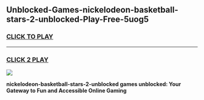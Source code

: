 
## Unblocked-Games-nickelodeon-basketball-stars-2-unblocked-Play-Free-5uog5
<h3>
<a href="https://premium76.site?title=nickelodeon-basketball-stars-2-unblocked&ref=23A">CLICK TO PLAY</a></h3>
<hr>

<h3>
<a href="https://premium76.site?title=nickelodeon-basketball-stars-2-unblocked&ref=23A">CLICK 2 PLAY</a>
  
</h3>

<a href="https://premium76.site?title=nickelodeon-basketball-stars-2-unblocked&ref=23A"><img src="https://clearcache.store/games.png"></a>


**nickelodeon-basketball-stars-2-unblocked games unblocked: Your Gateway to Fun and Accessible Online Gaming**
